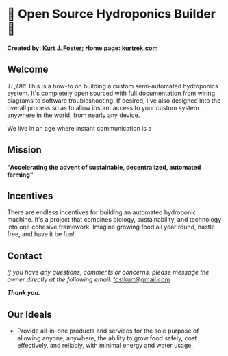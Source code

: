 
# :herb: Open Source Hydroponics Builder :evergreen_tree:

#### Created by: [Kurt J. Foster](https://kfost.com/ "Heading link"); Home page: [kurtrek.com](https://kurtrek.com/ "Heading link")


## Welcome

_TL;DR:_ This is a how-to on building a custom semi-automated hydroponics system. It's completely open sourced with full documentation from wiring diagrams to software troubleshooting. If desired, I've also designed into the overall process so as to allow instant access to your custom system anywhere in the world, from nearly any device.

We live in an age where instant communication is a 

## Mission

#### "Accelerating the advent of sustainable, decentralized, automated farming"

## Incentives

There are endless incentives for building an automated hydroponic machine. It's a project that combines biology, sustainability, and technology into one cohesive framework. Imagine growing food all year round, hastle free, and have it be fun!

## Contact

_If you have any questions, comments or concerns, please message the owner directly at 
the following email:_ fostkurt@gmail.com

_**Thank you.**_


## Our Ideals

- Provide all-in-one products and services for the sole purpose of allowing anyone, anywhere, the ability to grow 
food safely, cost effectively, and reliably, with minimal energy and water usage.
